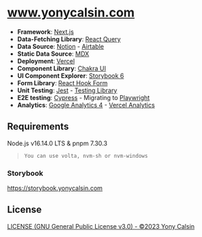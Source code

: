 # www.yonycalsin.com

- **Framework**: [Next.js](https://nextjs.org/)
- **Data-Fetching Library**: [React Query](https://react-query.tanstack.com/)
- **Data Source**: [Notion](https://www.notion.so/) - [Airtable](https://www.airtable.com/)
- **Static Data Source**: [MDX](https://github.com/mdx-js/mdx)
- **Deployment**: [Vercel](https://vercel.com)
- **Component Library**: [Chakra UI](https://chakra-ui.com/)
- **UI Component Explorer**: [Storybook 6](https://storybook.js.org/)
- **Form Library**: [React Hook Form](https://react-hook-form.com/)
- **Unit Testing**: [Jest](https://jestjs.io/) - [Testing Library](https://testing-library.com/)
- **E2E testing**: [Cypress](https://www.cypress.io/) - Migrating to [Playwright](https://playwright.dev/)
- **Analytics**: [Google Analytics 4](https://analytics.google.com/) - [Vercel Analytics](https://vercel.com/analytics)

## Requirements

Node.js v16.14.0 LTS & pnpm 7.30.3

> `You can use volta, nvm-sh or nvm-windows`

### Storybook

https://storybook.yonycalsin.com

## License

[LICENSE (GNU General Public License v3.0) - ©2023 Yony Calsin](LICENSE)
